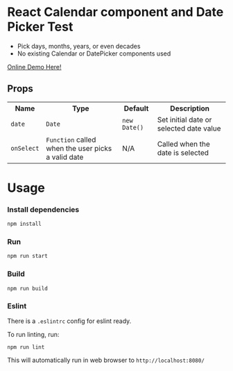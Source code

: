 # React Calendar component and Date Picker Test

- Pick days, months, years, or even decades
- No existing Calendar or DatePicker components used

[Online Demo Here!](https://stackblitz.com/~/github.com/luckyboy07/react-app-calendar)

## Props
<table>
  <tr>
    <th>Name</th>
    <th>Type</th>
     <th>Default</th>
    <th>Description</th>
  </tr>
  <tr>
    <td><code>date</code></td>
    <td><code>Date</code></td>
    <td><code>new Date()</code></td>
    <td>Set initial date or selected date value 
  </tr>
   <tr>
    <td><code>onSelect</code></td>
    <td><code>Function</code> called when the user picks a valid date</td>
    <td>N/A</td>
    <td>Called when the date is selected
  </tr>
</table>

# Usage

### Install dependencies

```bash
npm install
```

### Run

```bash
npm run start
```

### Build
```
npm run build
```
### Eslint
There is a `.eslintrc` config for eslint ready.

To run linting, run:

```
npm run lint
```
This will automatically run in web browser to `http://localhost:8080/`

